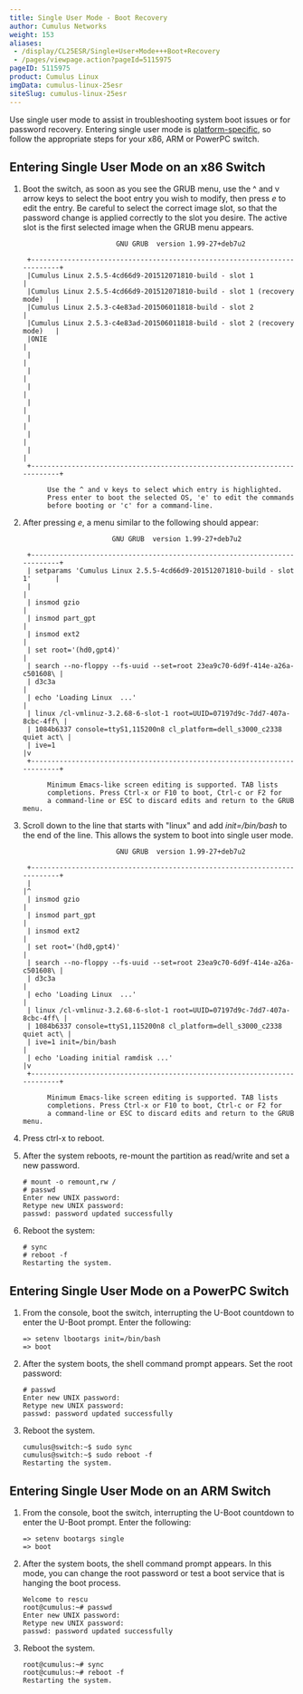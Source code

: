 ```yaml
---
title: Single User Mode - Boot Recovery
author: Cumulus Networks
weight: 153
aliases:
 - /display/CL25ESR/Single+User+Mode+++Boot+Recovery
 - /pages/viewpage.action?pageId=5115975
pageID: 5115975
product: Cumulus Linux
imgData: cumulus-linux-25esr
siteSlug: cumulus-linux-25esr
---
```

Use single user mode to assist in troubleshooting system boot issues or
for password recovery. Entering single user mode is
[platform-specific](http://cumulusnetworks.com/hcl/), so follow the
appropriate steps for your x86, ARM or PowerPC switch.

## Entering Single User Mode on an x86 Switch

1.  Boot the switch, as soon as you see the GRUB menu, use the ^ and v
    arrow keys to select the boot entry you wish to modify, then press
    *e* to edit the entry. Be careful to select the correct image slot,
    so that the password change is applied correctly to the slot you
    desire. The active slot is the first selected image when the GRUB
    menu appears.

    ``` 
                           GNU GRUB  version 1.99-27+deb7u2

     +--------------------------------------------------------------------------+
     |Cumulus Linux 2.5.5-4cd66d9-201512071810-build - slot 1                   | 
     |Cumulus Linux 2.5.5-4cd66d9-201512071810-build - slot 1 (recovery mode)   |
     |Cumulus Linux 2.5.3-c4e83ad-201506011818-build - slot 2                   |
     |Cumulus Linux 2.5.3-c4e83ad-201506011818-build - slot 2 (recovery mode)   |
     |ONIE                                                                      |
     |                                                                          |
     |                                                                          |
     |                                                                          |
     |                                                                          |
     |                                                                          |
     |                                                                          |
     |                                                                          | 
     +--------------------------------------------------------------------------+

          Use the ^ and v keys to select which entry is highlighted.
          Press enter to boot the selected OS, 'e' to edit the commands
          before booting or 'c' for a command-line.
    ```

2.  After pressing *e*, a menu similar to the following should appear:

    ``` 
                          GNU GRUB  version 1.99-27+deb7u2

     +--------------------------------------------------------------------------+
     | setparams 'Cumulus Linux 2.5.5-4cd66d9-201512071810-build - slot 1'      | 
     |                                                                          |
     | insmod gzio                                                              |
     | insmod part_gpt                                                          |
     | insmod ext2                                                              |
     | set root='(hd0,gpt4)'                                                    |
     | search --no-floppy --fs-uuid --set=root 23ea9c70-6d9f-414e-a26a-c501608\ |
     | d3c3a                                                                    |
     | echo 'Loading Linux  ...'                                                |
     | linux /cl-vmlinuz-3.2.68-6-slot-1 root=UUID=07197d9c-7dd7-407a-8cbc-4ff\ |
     | 1084b6337 console=ttyS1,115200n8 cl_platform=dell_s3000_c2338 quiet act\ |
     | ive=1                                                                    |v
     +--------------------------------------------------------------------------+

          Minimum Emacs-like screen editing is supported. TAB lists
          completions. Press Ctrl-x or F10 to boot, Ctrl-c or F2 for
          a command-line or ESC to discard edits and return to the GRUB menu.
    ```

3.  Scroll down to the line that starts with "linux" and add
    *init=/bin/bash* to the end of the line. This allows the system to
    boot into single user mode.

    ``` 
                           GNU GRUB  version 1.99-27+deb7u2

     +--------------------------------------------------------------------------+
     |                                                                          |^
     | insmod gzio                                                              |
     | insmod part_gpt                                                          |
     | insmod ext2                                                              |
     | set root='(hd0,gpt4)'                                                    |
     | search --no-floppy --fs-uuid --set=root 23ea9c70-6d9f-414e-a26a-c501608\ |
     | d3c3a                                                                    |
     | echo 'Loading Linux  ...'                                                |
     | linux /cl-vmlinuz-3.2.68-6-slot-1 root=UUID=07197d9c-7dd7-407a-8cbc-4ff\ |
     | 1084b6337 console=ttyS1,115200n8 cl_platform=dell_s3000_c2338 quiet act\ |
     | ive=1 init=/bin/bash                                                     |
     | echo 'Loading initial ramdisk ...'                                       |v
     +--------------------------------------------------------------------------+
    
          Minimum Emacs-like screen editing is supported. TAB lists
          completions. Press Ctrl-x or F10 to boot, Ctrl-c or F2 for
          a command-line or ESC to discard edits and return to the GRUB menu.
    ```

4.  Press ctrl-x to reboot.

5.  After the system reboots, re-mount the partition as read/write and
    set a new password.
    
        # mount -o remount,rw /
        # passwd
        Enter new UNIX password: 
        Retype new UNIX password: 
        passwd: password updated successfully

6.  Reboot the system:
    
    ``` 
    # sync
    # reboot -f
    Restarting the system.    
    ```

## Entering Single User Mode on a PowerPC Switch

1.  From the console, boot the switch, interrupting the U-Boot countdown
    to enter the U-Boot prompt. Enter the following:
    
        => setenv lbootargs init=/bin/bash  
        => boot

2.  After the system boots, the shell command prompt appears. Set the
    root password:
    
        # passwd  
        Enter new UNIX password:  
        Retype new UNIX password:  
        passwd: password updated successfully

3.  Reboot the system.
    
        cumulus@switch:~$ sudo sync
        cumulus@switch:~$ sudo reboot -f  
        Restarting the system.

## Entering Single User Mode on an ARM Switch

1.  From the console, boot the switch, interrupting the U-Boot countdown
    to enter the U-Boot prompt. Enter the following:
    
        => setenv bootargs single  
        => boot

2.  After the system boots, the shell command prompt appears. In this
    mode, you can change the root password or test a boot service that
    is hanging the boot process.
    
        Welcome to rescu
        root@cumulus:~# passwd
        Enter new UNIX password: 
        Retype new UNIX password: 
        passwd: password updated successfully

3.  Reboot the system.
    
        root@cumulus:~# sync
        root@cumulus:~# reboot -f  
        Restarting the system.
